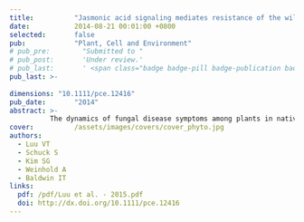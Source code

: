 ```yaml
---
title:          "Jasmonic acid signaling mediates resistance of the wild tobacco <em>Nicotiana attenuata</em> to its native <em>Fusarium</em> but not <em>Alternaria</em> fungal pathogens"
date:           2014-08-21 00:01:00 +0800
selected:       false
pub:            "Plant, Cell and Environment"
# pub_pre:        "Submitted to "
# pub_post:       'Under review.'
# pub_last:       ' <span class="badge badge-pill badge-publication badge-success">Spotlight</span>'
pub_last: >- 
              
dimensions: "10.1111/pce.12416"
pub_date:       "2014"
abstract: >-
          The dynamics of fungal disease symptoms among plants in native populations may be explained by a complex interplay of phytohormone responses to attack by multiple pathogens.
cover:          /assets/images/covers/cover_phyto.jpg
authors:
  - Luu VT
  - Schuck S
  - Kim SG
  - Weinhold A
  - Baldwin IT
links:
  pdf: /pdf/Luu et al. - 2015.pdf
  doi: http://dx.doi.org/10.1111/pce.12416
---
```

